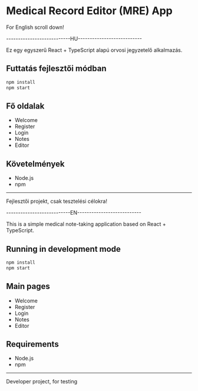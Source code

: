 # Medical Record Editor (MRE) App

For English scroll down!

---------------------------HU---------------------------

Ez egy egyszerű React + TypeScript alapú orvosi jegyzetelő alkalmazás.

## Futtatás fejlesztői módban

```bash
npm install
npm start
```

## Fő oldalak

- Welcome
- Register
- Login
- Notes
- Editor

## Követelmények

- Node.js
- npm

---

Fejlesztői projekt, csak tesztelési célokra!

---------------------------EN---------------------------

This is a simple medical note-taking application based on React + TypeScript.

## Running in development mode

```bash
npm install
npm start
```

## Main pages

- Welcome
- Register
- Login
- Notes
- Editor

## Requirements

- Node.js
- npm

---

Developer project, for testing